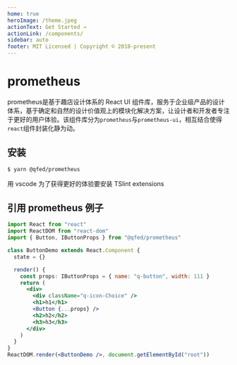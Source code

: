 ```yaml
---
home: true
heroImage: /theme.jpeg
actionText: Get Started →
actionLink: /components/
sidebar: auto
footer: MIT Licensed | Copyright © 2018-present
---
```

# prometheus

prometheus是基于趣店设计体系的 React UI 组件库，服务于企业级产品的设计体系，基于确定和自然的设计价值观上的模块化解决方案，让设计者和开发者专注于更好的用户体验。该组件库分为`prometheus`与`prometheus-ui`，相互结合使得`react`组件封装化静为动。

## 安装

```bash
$ yarn @qfed/prometheus
```

用 vscode 为了获得更好的体验要安装 TSlint extensions

## 引用 prometheus 例子

```jsx
import React from "react"
import ReactDOM from "react-dom"
import { Button, IButtonProps } from "@qfed/prometheus"

class ButtonDemo extends React.Component {
  state = {}

  render() {
    const props: IButtonProps = { name: "q-button", width: 111 }
    return (
      <div>
        <div className="q-icon-Choice" />
        <h1>h1</h1>
        <Button {...props} />
        <h2>h2</h2>
        <h3>h3</h3>
      </div>
    )
  }
}
ReactDOM.render(<ButtonDemo />, document.getElementById("root"))
```
